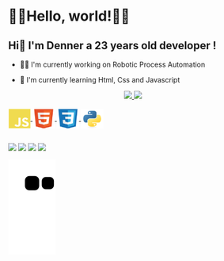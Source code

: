 <h1>🐱‍👤Hello, world!🐱‍👤</h1>
  <h2> Hi👋 I'm Denner a 23 years old developer ! </h2>

 - 👨‍💻 I'm currently working on Robotic Process Automation

 - 🌱 I'm currently learning Html, Css and Javascript
 
<div align=center>
  <a href="https://github.com/dennercosta1">
  <img height="150em" src="https://github-readme-stats.vercel.app/api?username=dennercosta1&show_icons=true&theme=dracula&include_all_commits=true&count_private=true"/>
  <img height="150em" src="https://github-readme-stats.vercel.app/api/top-langs/?username=dennercosta1&layout=compact&langs_count=7&theme=dracula"/>
</div>

<div style="display: inline_block"><br>
  <img align="center" alt=" Denner-Js" height="40" width="45" src="https://raw.githubusercontent.com/devicons/devicon/master/icons/javascript/javascript-plain.svg">
  <img align="center" alt=" Denner-Html"height="40" width="45" src="https://raw.githubusercontent.com/devicons/devicon/master/icons/html5/html5-original.svg">
  <img align="center" alt=" Denner-Css" height="40" width="45" src="https://raw.githubusercontent.com/devicons/devicon/master/icons/css3/css3-original.svg">
  <img align="center" alt=" Denner-Python" height="40" width="45" src="https://raw.githubusercontent.com/devicons/devicon/master/icons/python/python-original.svg">
 </div>

  ##
  
<div> 
  <a href="https://instagram.com/dennercosta1" target="_blank"><img src="https://img.shields.io/badge/-Instagram-%23E4405F?style=for-the-badge&logo=instagram&logoColor=white" target="_blank"></a>
  <a href="https://discord.gg/@me" target="_blank"><img src="https://img.shields.io/badge/Discord-7289DA?style=for-the-badge&logo=discord&logoColor=white" target="_blank"></a> 
  <a href = "mailto:dennerlira1@gmail.com"><img src="https://img.shields.io/badge/-Gmail-%23333?style=for-the-badge&logo=gmail&logoColor=white" target="_blank"></a>
  <a href="https://www.linkedin.com/in/rafaella-ballerini-45875016a" target="_blank"><img src="https://img.shields.io/badge/-LinkedIn-%230077B5?style=for-the-badge&logo=linkedin&logoColor=white" target="_blank"></a> 
 
  ![Snake animation](https://github.com/rafaballerini/rafaballerini/blob/output/github-contribution-grid-snake.svg)
 
</div>
 
